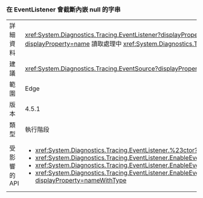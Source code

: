 ### <a name="eventlistener-truncates-strings-with-embedded-nulls"></a>在 EventListener 會截斷內嵌 null 的字串

|   |   |
|---|---|
|詳細資料|<xref:System.Diagnostics.Tracing.EventListener?displayProperty=name> 會截斷內嵌 Null 的字串。 <xref:System.Diagnostics.Tracing.EventSource?displayProperty=name> 類別不支援 Null 字元。 這項變更只會影響使用 <xref:System.Diagnostics.Tracing.EventListener?displayProperty=name> 讀取處理中 <xref:System.Diagnostics.Tracing.EventSource?displayProperty=name> 資料並使用 Ｎull 字元做為分隔符號的應用程式。|
|建議|<xref:System.Diagnostics.Tracing.EventSource?displayProperty=name> 資料應該更新，可能的話，請不要使用內嵌的 null 字元。|
|範圍|Edge|
|版本|4.5.1|
|類型|執行階段|
|受影響的 API|<ul><li><xref:System.Diagnostics.Tracing.EventListener.%23ctor?displayProperty=nameWithType></li><li><xref:System.Diagnostics.Tracing.EventListener.EnableEvents(System.Diagnostics.Tracing.EventSource,System.Diagnostics.Tracing.EventLevel)?displayProperty=nameWithType></li><li><xref:System.Diagnostics.Tracing.EventListener.EnableEvents(System.Diagnostics.Tracing.EventSource,System.Diagnostics.Tracing.EventLevel,System.Diagnostics.Tracing.EventKeywords)?displayProperty=nameWithType></li><li><xref:System.Diagnostics.Tracing.EventListener.EnableEvents(System.Diagnostics.Tracing.EventSource,System.Diagnostics.Tracing.EventLevel,System.Diagnostics.Tracing.EventKeywords,System.Collections.Generic.IDictionary{System.String,System.String})?displayProperty=nameWithType></li></ul>|

